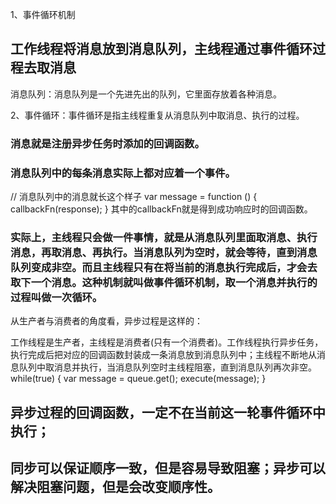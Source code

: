 <!--
 * @Author: Jitonghuan 2016670689@qq.com
 * @Date: 2023-02-09 16:58:50
 * @LastEditors: Jitonghuan 2016670689@qq.com
 * @LastEditTime: 2023-02-09 16:58:51
 * @FilePath: /my_umi4_course/src/pages/react-study/异步与事件循环机制.md
 * @Description: 这是默认设置,请设置`customMade`, 打开koroFileHeader查看配置 进行设置: https://github.com/OBKoro1/koro1FileHeader/wiki/%E9%85%8D%E7%BD%AE
-->

1、事件循环机制
## 工作线程将消息放到消息队列，主线程通过事件循环过程去取消息
消息队列：消息队列是一个先进先出的队列，它里面存放着各种消息。

2、事件循环：事件循环是指主线程重复从消息队列中取消息、执行的过程。
### 消息就是注册异步任务时添加的回调函数。
### 消息队列中的每条消息实际上都对应着一个事件。
// 消息队列中的消息就长这个样子
var message = function () {
    callbackFn(response);
}
其中的callbackFn就是得到成功响应时的回调函数。

### 实际上，主线程只会做一件事情，就是从消息队列里面取消息、执行消息，再取消息、再执行。当消息队列为空时，就会等待，直到消息队列变成非空。而且主线程只有在将当前的消息执行完成后，才会去取下一个消息。这种机制就叫做事件循环机制，取一个消息并执行的过程叫做一次循环。

从生产者与消费者的角度看，异步过程是这样的：

工作线程是生产者，主线程是消费者(只有一个消费者)。工作线程执行异步任务，执行完成后把对应的回调函数封装成一条消息放到消息队列中；主线程不断地从消息队列中取消息并执行，当消息队列空时主线程阻塞，直到消息队列再次非空。
while(true) {
    var message = queue.get();
    execute(message);
}

## 异步过程的回调函数，一定不在当前这一轮事件循环中执行；
## 同步可以保证顺序一致，但是容易导致阻塞；异步可以解决阻塞问题，但是会改变顺序性。


